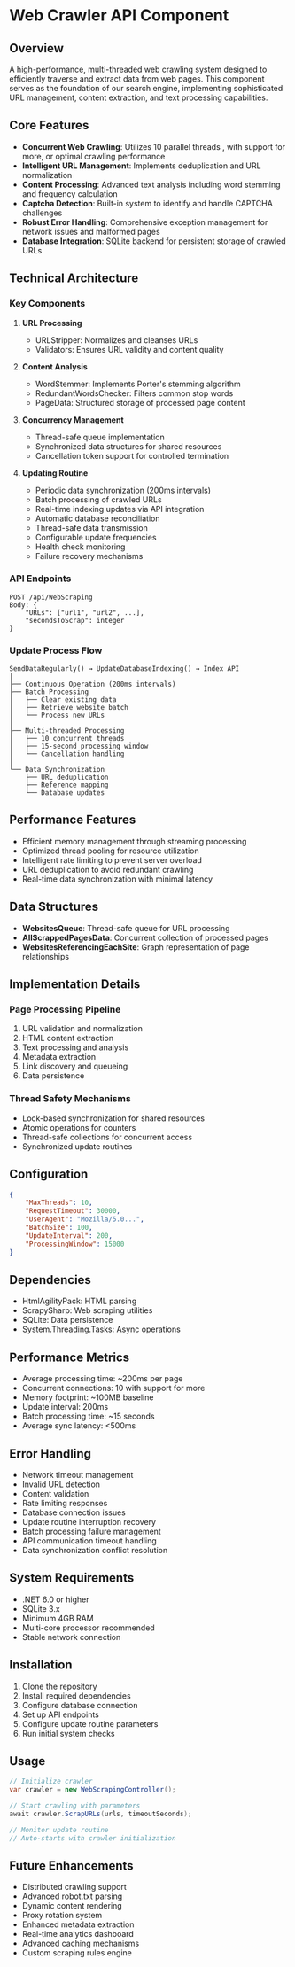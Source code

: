 # Web Crawler API Component

## Overview
A high-performance, multi-threaded web crawling system designed to efficiently traverse and extract data from web pages. This component serves as the foundation of our search engine, implementing sophisticated URL management, content extraction, and text processing capabilities.

## Core Features
- **Concurrent Web Crawling**: Utilizes 10 parallel threads , with support for more, or optimal crawling performance
- **Intelligent URL Management**: Implements deduplication and URL normalization
- **Content Processing**: Advanced text analysis including word stemming and frequency calculation
- **Captcha Detection**: Built-in system to identify and handle CAPTCHA challenges
- **Robust Error Handling**: Comprehensive exception management for network issues and malformed pages
- **Database Integration**: SQLite backend for persistent storage of crawled URLs

## Technical Architecture

### Key Components
1. **URL Processing**
   - URLStripper: Normalizes and cleanses URLs
   - Validators: Ensures URL validity and content quality

2. **Content Analysis**
   - WordStemmer: Implements Porter's stemming algorithm
   - RedundantWordsChecker: Filters common stop words
   - PageData: Structured storage of processed page content

3. **Concurrency Management**
   - Thread-safe queue implementation
   - Synchronized data structures for shared resources
   - Cancellation token support for controlled termination

4. **Updating Routine**
   - Periodic data synchronization (200ms intervals)
   - Batch processing of crawled URLs
   - Real-time indexing updates via API integration
   - Automatic database reconciliation
   - Thread-safe data transmission
   - Configurable update frequencies
   - Health check monitoring
   - Failure recovery mechanisms

### API Endpoints

```http
POST /api/WebScraping
Body: {
    "URLs": ["url1", "url2", ...],
    "secondsToScrap": integer
}
```

### Update Process Flow
```plaintext
SendDataRegularly() → UpdateDatabaseIndexing() → Index API
│
├── Continuous Operation (200ms intervals)
├── Batch Processing
│   ├── Clear existing data
│   ├── Retrieve website batch
│   └── Process new URLs
│
├── Multi-threaded Processing
│   ├── 10 concurrent threads
│   ├── 15-second processing window
│   └── Cancellation handling
│
└── Data Synchronization
    ├── URL deduplication
    ├── Reference mapping
    └── Database updates
```

## Performance Features
- Efficient memory management through streaming processing
- Optimized thread pooling for resource utilization
- Intelligent rate limiting to prevent server overload
- URL deduplication to avoid redundant crawling
- Real-time data synchronization with minimal latency

## Data Structures
- **WebsitesQueue**: Thread-safe queue for URL processing
- **AllScrappedPagesData**: Concurrent collection of processed pages
- **WebsitesReferencingEachSite**: Graph representation of page relationships

## Implementation Details

### Page Processing Pipeline
1. URL validation and normalization
2. HTML content extraction
3. Text processing and analysis
4. Metadata extraction
5. Link discovery and queueing
6. Data persistence

### Thread Safety Mechanisms
- Lock-based synchronization for shared resources
- Atomic operations for counters
- Thread-safe collections for concurrent access
- Synchronized update routines

## Configuration
```json
{
    "MaxThreads": 10,
    "RequestTimeout": 30000,
    "UserAgent": "Mozilla/5.0...",
    "BatchSize": 100,
    "UpdateInterval": 200,
    "ProcessingWindow": 15000
}
```

## Dependencies
- HtmlAgilityPack: HTML parsing
- ScrapySharp: Web scraping utilities
- SQLite: Data persistence
- System.Threading.Tasks: Async operations

## Performance Metrics
- Average processing time: ~200ms per page
- Concurrent connections: 10 with support for more
- Memory footprint: ~100MB baseline
- Update interval: 200ms
- Batch processing time: ~15 seconds
- Average sync latency: <500ms

## Error Handling
- Network timeout management
- Invalid URL detection
- Content validation
- Rate limiting responses
- Database connection issues
- Update routine interruption recovery
- Batch processing failure management
- API communication timeout handling
- Data synchronization conflict resolution

## System Requirements
- .NET 6.0 or higher
- SQLite 3.x
- Minimum 4GB RAM
- Multi-core processor recommended
- Stable network connection

## Installation
1. Clone the repository
2. Install required dependencies
3. Configure database connection
4. Set up API endpoints
5. Configure update routine parameters
6. Run initial system checks

## Usage
```csharp
// Initialize crawler
var crawler = new WebScrapingController();

// Start crawling with parameters
await crawler.ScrapURLs(urls, timeoutSeconds);

// Monitor update routine
// Auto-starts with crawler initialization
```

## Future Enhancements
- Distributed crawling support
- Advanced robot.txt parsing
- Dynamic content rendering
- Proxy rotation system
- Enhanced metadata extraction
- Real-time analytics dashboard
- Advanced caching mechanisms
- Custom scraping rules engine
